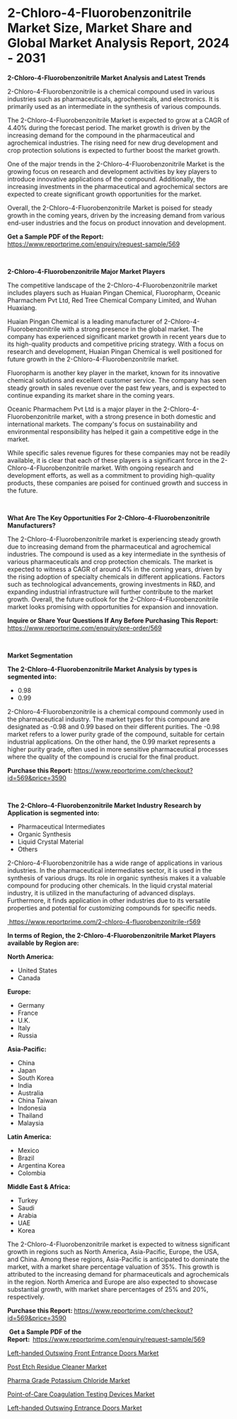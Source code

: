 <p><h1>2-Chloro-4-Fluorobenzonitrile Market Size, Market Share and Global Market Analysis Report, 2024 - 2031</h1></p><p><strong>2-Chloro-4-Fluorobenzonitrile Market Analysis and Latest Trends</strong></p>
<p><p>2-Chloro-4-Fluorobenzonitrile is a chemical compound used in various industries such as pharmaceuticals, agrochemicals, and electronics. It is primarily used as an intermediate in the synthesis of various compounds.</p><p>The 2-Chloro-4-Fluorobenzonitrile Market is expected to grow at a CAGR of 4.40% during the forecast period. The market growth is driven by the increasing demand for the compound in the pharmaceutical and agrochemical industries. The rising need for new drug development and crop protection solutions is expected to further boost the market growth.</p><p>One of the major trends in the 2-Chloro-4-Fluorobenzonitrile Market is the growing focus on research and development activities by key players to introduce innovative applications of the compound. Additionally, the increasing investments in the pharmaceutical and agrochemical sectors are expected to create significant growth opportunities for the market.</p><p>Overall, the 2-Chloro-4-Fluorobenzonitrile Market is poised for steady growth in the coming years, driven by the increasing demand from various end-user industries and the focus on product innovation and development.</p></p>
<p><strong>Get a Sample PDF of the Report:&nbsp;</strong> <a href="https://www.reportprime.com/enquiry/request-sample/569">https://www.reportprime.com/enquiry/request-sample/569</a></p>
<p>&nbsp;</p>
<p><strong>2-Chloro-4-Fluorobenzonitrile Major Market Players</strong></p>
<p><p>The competitive landscape of the 2-Chloro-4-Fluorobenzonitrile market includes players such as Huaian Pingan Chemical, Fluoropharm, Oceanic Pharmachem Pvt Ltd, Red Tree Chemical Company Limited, and Wuhan Huaxiang.</p><p>Huaian Pingan Chemical is a leading manufacturer of 2-Chloro-4-Fluorobenzonitrile with a strong presence in the global market. The company has experienced significant market growth in recent years due to its high-quality products and competitive pricing strategy. With a focus on research and development, Huaian Pingan Chemical is well positioned for future growth in the 2-Chloro-4-Fluorobenzonitrile market.</p><p>Fluoropharm is another key player in the market, known for its innovative chemical solutions and excellent customer service. The company has seen steady growth in sales revenue over the past few years, and is expected to continue expanding its market share in the coming years.</p><p>Oceanic Pharmachem Pvt Ltd is a major player in the 2-Chloro-4-Fluorobenzonitrile market, with a strong presence in both domestic and international markets. The company's focus on sustainability and environmental responsibility has helped it gain a competitive edge in the market.</p><p>While specific sales revenue figures for these companies may not be readily available, it is clear that each of these players is a significant force in the 2-Chloro-4-Fluorobenzonitrile market. With ongoing research and development efforts, as well as a commitment to providing high-quality products, these companies are poised for continued growth and success in the future.</p></p>
<p>&nbsp;</p>
<p><strong>What Are The Key Opportunities For 2-Chloro-4-Fluorobenzonitrile Manufacturers?</strong></p>
<p><p>The 2-Chloro-4-Fluorobenzonitrile market is experiencing steady growth due to increasing demand from the pharmaceutical and agrochemical industries. The compound is used as a key intermediate in the synthesis of various pharmaceuticals and crop protection chemicals. The market is expected to witness a CAGR of around 4% in the coming years, driven by the rising adoption of specialty chemicals in different applications. Factors such as technological advancements, growing investments in R&D, and expanding industrial infrastructure will further contribute to the market growth. Overall, the future outlook for the 2-Chloro-4-Fluorobenzonitrile market looks promising with opportunities for expansion and innovation.</p></p>
<p><strong>Inquire or Share Your Questions If Any Before Purchasing This Report:</strong> <a href="https://www.reportprime.com/enquiry/pre-order/569">https://www.reportprime.com/enquiry/pre-order/569</a></p>
<p>&nbsp;</p>
<p><strong>Market Segmentation</strong></p>
<p><strong>The 2-Chloro-4-Fluorobenzonitrile Market Analysis by types is segmented into:</strong></p>
<p><ul><li>0.98</li><li>0.99</li></ul></p>
<p><p>2-Chloro-4-Fluorobenzonitrile is a chemical compound commonly used in the pharmaceutical industry. The market types for this compound are designated as -0.98 and 0.99 based on their different purities. The -0.98 market refers to a lower purity grade of the compound, suitable for certain industrial applications. On the other hand, the 0.99 market represents a higher purity grade, often used in more sensitive pharmaceutical processes where the quality of the compound is crucial for the final product.</p></p>
<p><strong>Purchase this Report:&nbsp;</strong><a href="https://www.reportprime.com/checkout?id=569&price=3590">https://www.reportprime.com/checkout?id=569&price=3590</a></p>
<p>&nbsp;</p>
<p><strong>The 2-Chloro-4-Fluorobenzonitrile Market Industry Research by Application is segmented into:</strong></p>
<p><ul><li>Pharmaceutical Intermediates</li><li>Organic Synthesis</li><li>Liquid Crystal Material</li><li>Others</li></ul></p>
<p><p>2-Chloro-4-Fluorobenzonitrile has a wide range of applications in various industries. In the pharmaceutical intermediates sector, it is used in the synthesis of various drugs. Its role in organic synthesis makes it a valuable compound for producing other chemicals. In the liquid crystal material industry, it is utilized in the manufacturing of advanced displays. Furthermore, it finds application in other industries due to its versatile properties and potential for customizing compounds for specific needs.</p></p>
<p><a href="https://www.reportprime.com/2-chloro-4-fluorobenzonitrile-r569">&nbsp;https://www.reportprime.com/2-chloro-4-fluorobenzonitrile-r569</a></p>
<p><strong>In terms of Region, the 2-Chloro-4-Fluorobenzonitrile Market Players available by Region are:</strong></p>
<p>
    <p> <strong> North America: </strong>
        <ul>
            <li>United States</li>
            <li>Canada</li>
        </ul>
        </p> 
    <p> <strong> Europe: </strong>
        <ul>
            <li>Germany</li>
            <li>France</li>
            <li>U.K.</li>
            <li>Italy</li>
            <li>Russia</li>
        </ul>
        </p> 
    <p> <strong> Asia-Pacific: </strong>
        <ul>
            <li>China</li>
            <li>Japan</li>
            <li>South Korea</li>
            <li>India</li>
            <li>Australia</li>
            <li>China Taiwan</li>
            <li>Indonesia</li>
            <li>Thailand</li>
            <li>Malaysia</li>
        </ul>
        </p> 
    <p> <strong> Latin America: </strong>
        <ul>
            <li>Mexico</li>
            <li>Brazil</li>
            <li>Argentina Korea</li>
            <li>Colombia</li>
        </ul>
        </p> 
    <p> <strong> Middle East & Africa: </strong>
        <ul>
            <li>Turkey</li>
            <li>Saudi</li>
            <li>Arabia</li>
            <li>UAE</li>
            <li>Korea</li>
        </ul>
    </p>
    </p>
<p><p>The 2-Chloro-4-Fluorobenzonitrile market is expected to witness significant growth in regions such as North America, Asia-Pacific, Europe, the USA, and China. Among these regions, Asia-Pacific is anticipated to dominate the market, with a market share percentage valuation of 35%. This growth is attributed to the increasing demand for pharmaceuticals and agrochemicals in the region. North America and Europe are also expected to showcase substantial growth, with market share percentages of 25% and 20%, respectively.</p></p>
<p><strong>Purchase this Report: </strong><a href="https://www.reportprime.com/checkout?id=569&price=3590">https://www.reportprime.com/checkout?id=569&price=3590</a></p>
<p>&nbsp;<strong>Get a Sample PDF of the Report:&nbsp;&nbsp;</strong><a href="https://www.reportprime.com/enquiry/request-sample/569">https://www.reportprime.com/enquiry/request-sample/569</a></p>
<p><strong></strong></p>
<p><p><a href="https://issuu.com/reportprime-2/docs/left-handed-outswing-front-entrance_21407d8e218234">Left-handed Outswing Front Entrance Doors Market</a></p><p><a href="https://github.com/angelajermaine/Market-Research-Report-List-4/blob/main/post-etch-residue-cleaner-market.md">Post Etch Residue Cleaner Market</a></p><p><a href="https://github.com/provorikovar/Market-Research-Report-List-6/blob/main/pharma-grade-potassium-chloride-market.md">Pharma Grade Potassium Chloride Market</a></p><p><a href="https://medium.com/@akshatreportprime/global-point-of-care-coagulation-testing-devices-market-sector-types-applications-market-player-7499d10c0d7c">Point-of-Care Coagulation Testing Devices Market</a></p><p><a href="https://issuu.com/reportprime-2/docs/left-handed-outswing-entrance-doors_96d01ce4d4085e">Left-handed Outswing Entrance Doors Market</a></p></p>